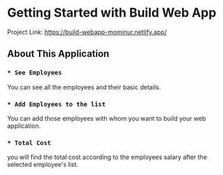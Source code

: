# Getting Started with Build Web App

Project Link: https://build-webapp-mominur.netlify.app/

## About This Application

### `* See Employees`

You can see all the employees and their basic details. 

### `* Add Employees to the list`

You can add those employees with whom you want to build your web application.

### `* Total Cost`

you will find the total cost according to the employees salary after the selected employee's list.